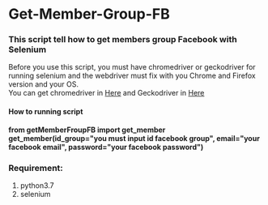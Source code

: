 # Get-Member-Group-FB
### This script tell how to get members group Facebook with Selenium

Before you use this script, you must have chromedriver or geckodriver for running selenium and the webdriver must fix with you Chrome and Firefox version and your OS.<br>
You can get chromedriver in <a href="https://chromedriver.chromium.org/downloads">Here</a> and Geckodriver in <a href="https://github.com/mozilla/geckodriver/releases">Here</a>


#### How to running script
**from getMemberFroupFB import get_member**<br>
**get_member(id_group="you must input id facebook group", email="your facebook email", password="your facebook password")**

### Requirement:
1. python3.7
2. selenium
